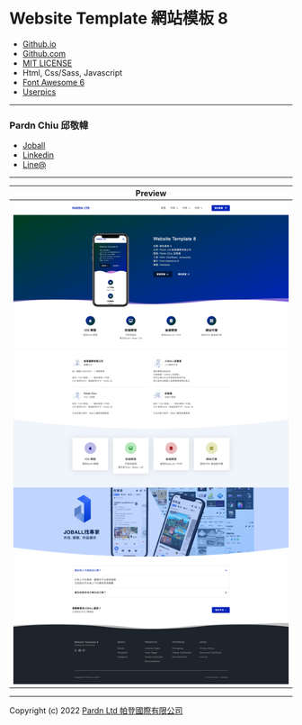 # Website Template 網站模板 8

- [Github.io](https://pardnchiu.github.io/website-template-8/)
- [Github.com](https://github.com/pardnchiu/website-template-8/)
- [MIT LICENSE](./LICENSE)
- Html, Css/Sass, Javascript
- [Font Awesome 6](https://fontawesome.com/v6/search)
- [Userpics](https://userpics.craftwork.design)

***

### Pardn Chiu 邱敬幃

- [Joball](https://joball.tw/@pardnltd)
- [Linkedin](https://www.linkedin.com/in/pardnchiu/)
- [Line@](http://lin.ee/Gtcb5kc)

***

| Preview |
| --- |
| ![Website Template 網站模板 8](./image/index.jpg) |

***

Copyright (c) 2022 [Pardn Ltd 帕登國際有限公司](https://joball.tw/@pardnltd)
